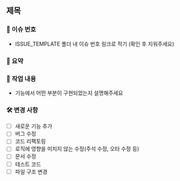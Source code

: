 ## 제목
### 📌 이슈 번호

- ISSUE_TEMPLATE 폴더 내 이슈 번호 링크로 적기 (확인 후 지워주세요)

### 📝 요약

### 🔎 작업 내용

- 기능에서 어떤 부분이 구현되었는지 설명해주세요

### 🛠️ 변경 사항
- [ ] 새로운 기능 추가
- [ ] 버그 수정
- [ ] 코드 리팩토링
- [ ] 로직에 영향을 미치지 않는 수정(주석 수정, 오타 수정 등)
- [ ] 문서 수정
- [ ] 테스트 코드
- [ ] 파일 구조 변경
